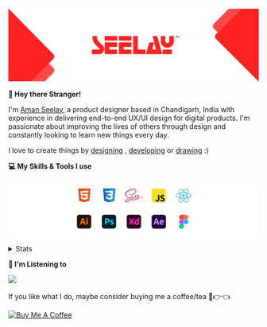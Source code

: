 [![banner](./images/seelay.svg)](https://www.seelay.in)

**👋 Hey there Stranger!**

I'm [Aman Seelay](https://www.seelay.in), a product designer based in Chandigarh, India with experience in delivering end-to-end UX/UI design for digital products. I'm passionate about improving the lives of others through design and constantly looking to learn new things every day.

I love to create things by [designing](https://www.seelay.in/#work) , [developing](https://www.seelay.in/#projects) or [drawing](https://art.seelay.in) :)

**💻 My Skills & Tools I use**

[![banner](./images/skills&tools.svg)](https://www.seelay.in/about)

<details>
  <summary>Stats</summary>

---

<!--START_SECTION:waka-->
![Profile Views](http://img.shields.io/badge/Profile%20Views-2-blue)

**🐱 My GitHub Data** 

> 📦 502.6 kB Used in GitHub's Storage 
 > 
> 🏆 177 Contributions in the Year 2023
 > 
> 💼 Opted to Hire
 > 
> 📜 1 Public Repository 
 > 
> 🔑 43 Private Repository 
 > 
**I'm a Night 🦉** 

```text
🌞 Morning                268 commits         █████░░░░░░░░░░░░░░░░░░░░   19.24 % 
🌆 Daytime                214 commits         ████░░░░░░░░░░░░░░░░░░░░░   15.36 % 
🌃 Evening                420 commits         ████████░░░░░░░░░░░░░░░░░   30.15 % 
🌙 Night                  491 commits         █████████░░░░░░░░░░░░░░░░   35.25 % 
```
📅 **I'm Most Productive on Thursday** 

```text
Monday                   187 commits         ███░░░░░░░░░░░░░░░░░░░░░░   13.42 % 
Tuesday                  241 commits         ████░░░░░░░░░░░░░░░░░░░░░   17.30 % 
Wednesday                126 commits         ██░░░░░░░░░░░░░░░░░░░░░░░   09.05 % 
Thursday                 249 commits         ████░░░░░░░░░░░░░░░░░░░░░   17.88 % 
Friday                   155 commits         ███░░░░░░░░░░░░░░░░░░░░░░   11.13 % 
Saturday                 200 commits         ████░░░░░░░░░░░░░░░░░░░░░   14.36 % 
Sunday                   235 commits         ████░░░░░░░░░░░░░░░░░░░░░   16.87 % 
```


📊 **This Week I Spent My Time On** 

```text
🕑︎ Time Zone: Asia/Kolkata

💬 Programming Languages: 
JavaScript               5 mins              █████████████████████████   100.00 % 

🔥 Editors: 
VS Code                  5 mins              █████████████████████████   100.00 % 

💻 Operating System: 
Windows                  5 mins              █████████████████████████   100.00 % 
```

**I Mostly Code in JavaScript** 

```text
JavaScript               30 repos            █████████████████░░░░░░░░   66.67 % 
TypeScript               12 repos            ███████░░░░░░░░░░░░░░░░░░   26.67 % 
Java                     3 repos             ██░░░░░░░░░░░░░░░░░░░░░░░   06.67 % 
```




 Last Updated on 16/04/2023 06:37:50 UTC
<!--END_SECTION:waka-->

---

 </details>

**🎵 I'm Listening to**

<object data="https://now-play.vercel.app/api/generate?uid=7a17a86e-d6b7-43b5-8d9c-1d6dae42a779" >

  <img src="https://now-play.vercel.app/api/generate?uid=7a17a86e-d6b7-43b5-8d9c-1d6dae42a779" />

</object>

If you like what I do, maybe consider buying me a coffee/tea 🥺👉👈

<a href="https://www.buymeacoffee.com/seelay" target="_blank"><img src="https://cdn.buymeacoffee.com/buttons/v2/default-red.png" alt="Buy Me A Coffee" width="150" ></a>
